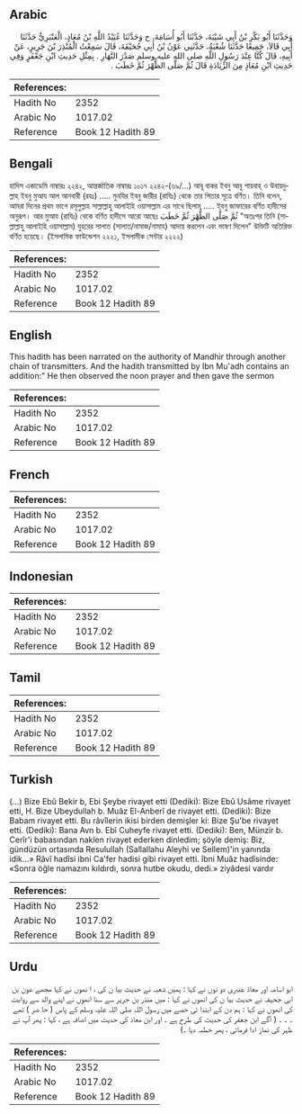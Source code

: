## Arabic


<div dir="rtl" lang="ar" style={{fontSize:'larger',backgroundColor:'#f8f9fa',padding:20}}>
وَحَدَّثَنَا أَبُو بَكْرِ بْنُ أَبِي شَيْبَةَ، حَدَّثَنَا أَبُو أُسَامَةَ، ح وَحَدَّثَنَا عُبَيْدُ اللَّهِ بْنُ مُعَاذٍ، الْعَنْبَرِيُّ حَدَّثَنَا أَبِي قَالاَ، جَمِيعًا حَدَّثَنَا شُعْبَةُ، حَدَّثَنِي عَوْنُ بْنُ أَبِي جُحَيْفَةَ، قَالَ سَمِعْتُ الْمُنْذِرَ بْنَ جَرِيرٍ، عَنْ أَبِيهِ، قَالَ كُنَّا عِنْدَ رَسُولِ اللَّهِ صلى الله عليه وسلم صَدْرَ النَّهَارِ ‏.‏ بِمِثْلِ حَدِيثِ ابْنِ جَعْفَرٍ وَفِي حَدِيثِ ابْنِ مُعَاذٍ مِنَ الزِّيَادَةِ قَالَ ثُمَّ صَلَّى الظُّهْرَ ثُمَّ خَطَبَ ‏.‏
</div>
<div style={{backgroundColor:'#f8f9fa',padding:20, marginBottom: 10}}><table> <thead> <tr> <th>References:</th> <th></th> </tr> </thead> <tbody><tr><td>Hadith No</td><td>2352</td></tr><tr><td>Arabic No</td><td>1017.02</td></tr><tr><td>Reference</td><td>Book 12 Hadith 89</td></tr></tbody></table></div>

## Bengali


<div dir="ltr" lang="bn" style={{fontSize:'larger',backgroundColor:'#f8f9fa',padding:20}}>
হাদিস একাডেমি নাম্বারঃ ২২৪২, আন্তর্জাতিক নাম্বারঃ ১০১৭ ২২৪২-(৬৯/...) আবূ বাকর ইবনু আবূ শায়বাহ্ ও উবায়দুল্লাহ ইবনু মুআয আল আনবারী (রহঃ) ..... মুনযির ইবনু জারীর (রাযিঃ) থেকে তার পিতার সূত্রে বর্ণিত। তিনি বলেন, আমরা দিনের প্রথম ভাগে রসূলুল্লাহ সাল্লাল্লাহু আলাইহি ওয়াসাল্লাম এর সাথে ছিলাম ..... ইবনু জাফারের বর্ণিত হাদীসের অনুরূপ। আর মুআয (রাযিঃ) থেকে বর্ণিত হাদীসে আরো আছেঃ ثُمَّ صَلَّى الظُّهْرَ ثُمَّ خَطَبَ "অতঃপর তিনি (সাল্লাল্লাহু আলাইহি ওয়াসাল্লাম) যুহরের সালাত (সালাত/নামাজ/নামায) আদায় করলেন এবং ভাষণ দিলেন" উক্তিটি অতিরিক্ত বর্ণিত হয়েছে। (ইসলামিক ফাউন্ডেশন ২২২১, ইসলামীক সেন্টার ২২২২)
</div>
<div style={{backgroundColor:'#f8f9fa',padding:20, marginBottom: 10}}><table> <thead> <tr> <th>References:</th> <th></th> </tr> </thead> <tbody><tr><td>Hadith No</td><td>2352</td></tr><tr><td>Arabic No</td><td>1017.02</td></tr><tr><td>Reference</td><td>Book 12 Hadith 89</td></tr></tbody></table></div>

## English


<div dir="ltr" lang="en" style={{fontSize:'larger',backgroundColor:'#f8f9fa',padding:20}}>
This hadith has been narrated on the authority of Mandhir through another chain of transmitters. And the hadith transmitted by Ibn Mu'adh contains an addition:" He then observed the noon prayer and then gave the sermon
</div>
<div style={{backgroundColor:'#f8f9fa',padding:20, marginBottom: 10}}><table> <thead> <tr> <th>References:</th> <th></th> </tr> </thead> <tbody><tr><td>Hadith No</td><td>2352</td></tr><tr><td>Arabic No</td><td>1017.02</td></tr><tr><td>Reference</td><td>Book 12 Hadith 89</td></tr></tbody></table></div>

## French


<div dir="ltr" lang="fr" style={{fontSize:'larger',backgroundColor:'#f8f9fa',padding:20}}>

</div>
<div style={{backgroundColor:'#f8f9fa',padding:20, marginBottom: 10}}><table> <thead> <tr> <th>References:</th> <th></th> </tr> </thead> <tbody><tr><td>Hadith No</td><td>2352</td></tr><tr><td>Arabic No</td><td>1017.02</td></tr><tr><td>Reference</td><td>Book 12 Hadith 89</td></tr></tbody></table></div>

## Indonesian


<div dir="ltr" lang="id" style={{fontSize:'larger',backgroundColor:'#f8f9fa',padding:20}}>

</div>
<div style={{backgroundColor:'#f8f9fa',padding:20, marginBottom: 10}}><table> <thead> <tr> <th>References:</th> <th></th> </tr> </thead> <tbody><tr><td>Hadith No</td><td>2352</td></tr><tr><td>Arabic No</td><td>1017.02</td></tr><tr><td>Reference</td><td>Book 12 Hadith 89</td></tr></tbody></table></div>

## Tamil


<div dir="ltr" lang="ta" style={{fontSize:'larger',backgroundColor:'#f8f9fa',padding:20}}>

</div>
<div style={{backgroundColor:'#f8f9fa',padding:20, marginBottom: 10}}><table> <thead> <tr> <th>References:</th> <th></th> </tr> </thead> <tbody><tr><td>Hadith No</td><td>2352</td></tr><tr><td>Arabic No</td><td>1017.02</td></tr><tr><td>Reference</td><td>Book 12 Hadith 89</td></tr></tbody></table></div>

## Turkish


<div dir="ltr" lang="tr" style={{fontSize:'larger',backgroundColor:'#f8f9fa',padding:20}}>
(…) Bize Ebû Bekir b, Ebi Şeybe rivayet etti (Dediki): Bize Ebû Usâme rivayet etti, H. Bize Ubeydullah b. Muâz El-Anberî de rivayet etti. (Dediki): Bize Babam rivayet etti. Bu râvîlerin ikisi birden demişler ki: Bize Şu'be rivayet etti. (Dediki): Bana Avn b. Ebî Cuheyfe rivayet etti. (Dediki): Ben, Münzir b. Cerîr'i babasından naklen rivayet ederken dinledim; şöyle demiş: Biz, gündüzün ortasında Resulullah (Sallallahu Aleyhi ve Sellem)'in yanında idik...» Râvî hadîsi ibni Ca'fer hadisi gibi rivayet etti. îbni Muâz hadîsinde: «Sonra öğle namazını kıldırdı, sonra hutbe okudu, dedi.» ziyâdesi vardır
</div>
<div style={{backgroundColor:'#f8f9fa',padding:20, marginBottom: 10}}><table> <thead> <tr> <th>References:</th> <th></th> </tr> </thead> <tbody><tr><td>Hadith No</td><td>2352</td></tr><tr><td>Arabic No</td><td>1017.02</td></tr><tr><td>Reference</td><td>Book 12 Hadith 89</td></tr></tbody></table></div>

## Urdu


<div dir="rtl" lang="ur" style={{fontSize:'larger',backgroundColor:'#f8f9fa',padding:20}}>
ابو اسامہ اور معاذ عنبری دو نوں نے کہا : ہمیں شعبہ نے حدیث بیا ن کی ، ا نھوں نے کہا مجھے عون بن ابی جحیفہ نے حدیث بیا ن کی انھوں نے کہا : میں منذر بن جریر سے سنا انھوں نے اپنے والد سے روایت کی انھوں نے کہا : ہم دن کے ابتدا ئی حصے میں رسول اللہ صلی اللہ علیہ وسلم کے پاس ( حا ضر ) تھے ۔ ۔ ۔ ( آگے ابن جعفر کی حدیث کی طرح ہے ۔ اور ابن معاذ کی حدیث میں اضافہ ہے ، کہا : پھر آپ نے ظہر کی نماز ادا فرمائی ، پھر خطبہ دیا ۔)
</div>
<div style={{backgroundColor:'#f8f9fa',padding:20, marginBottom: 10}}><table> <thead> <tr> <th>References:</th> <th></th> </tr> </thead> <tbody><tr><td>Hadith No</td><td>2352</td></tr><tr><td>Arabic No</td><td>1017.02</td></tr><tr><td>Reference</td><td>Book 12 Hadith 89</td></tr></tbody></table></div>